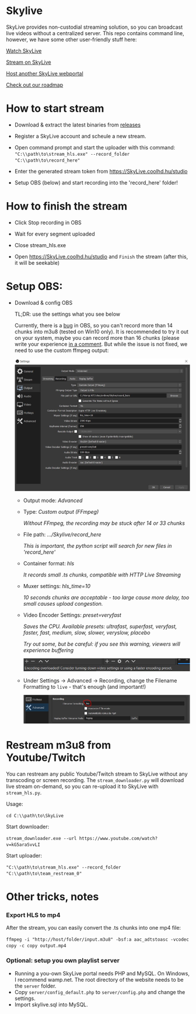# Skylive

SkyLive provides non-custodial streaming solution, so you can broadcast live videos without a centralized server. This repo contains command line, however, we have some other user-friendly stuff here:

[Watch SkyLive](https://skylive.coolhd.hu)

[Stream on SkyLive](https://github.com/DaWe35/SkyLive-GUI)

[Host another SkyLive webportal](https://github.com/DaWe35/SkyLive-webportal)

[Check out our roadmap](https://github.com/DaWe35/SkyLive/projects/3)

# How to start stream

- Download & extract the latest binaries from [releases](https://github.com/DaWe35/SkyLive/releases)

- Register a SkyLive account and scheule a new stream.

- Open command prompt and start the uploader with this command: `"C:\\path\to\stream_hls.exe" --record_folder "C:\\path\to\record_here"`

- Enter the generated stream token from https://SkyLive.coolhd.hu/studio

- Setup OBS (below) and start recording into the 'record_here' folder!

# How to finish the stream

- Click Stop recording in OBS

- Wait for every segment uploaded

- Close stream_hls.exe

- Open https://SkyLive.coolhd.hu/studio and `Finish` the stream (after this, it will be seekable)

# Setup OBS:

- Download & config OBS

  TL;DR: use the settings what you see below
  
  Currently, there is a [bug](https://github.com/obsproject/obs-studio/issues/2500) in OBS, so you can't record more than 14 chunks into m3u8 (tested on Win10 only). It is recommended to try it out on your system, maybe you can record more than 16 chunks (please write your experience [in a comment](https://github.com/obsproject/obs-studio/issues/2500). But while the issue is not fixed, we need to use the custom ffmpeg output:
  
  ![OBS settings](https://raw.githubusercontent.com/DaWe35/Skylive/master/docs/obs_settings.jpg)

    - Output mode: *Advanced*
    
    - Type: *Custom output (FFmpeg)*
    
      *Without FFmpeg, the recording may be stuck after 14 or 33 chunks*
    
    - File path: *.../Skylive/record_here*
    
      *This is important, the python script will search for new files in 'record_here'*
    
    - Container format: *hls*
    
      *It records small .ts chunks, compatible with HTTP Live Streaming*
    
    - Muxer settings: *hls_time=10*
    
      *10 seconds chunks are acceptable - too large cause more delay, too small causes upload congestion.*
      
    - Video Encoder Settings: *preset=veryfast*
    
      *Saves the CPU. Available presets: ultrafast, superfast, veryfast, faster, fast, medium, slow, slower, veryslow, placebo*
      
      *Try out some, but be careful: if you see this warning, viewers will experience buffering*
      
      ![OBS recording overloaded](https://raw.githubusercontent.com/DaWe35/Skylive/master/docs/overload.jpg)
    
    - Under Settings -> Advanced -> Recording, change the Filename Formatting to `live` - that's enough (and important!)
    
      ![OBS filename](https://raw.githubusercontent.com/DaWe35/Skylive/master/docs/obs_filename.jpg)

# Restream m3u8 from Youtube/Twitch

You can restream any public Youtube/Twitch stream to SkyLive without any transcoding or screen recording. The `stream_downloader.py` will download live stream on-demand, so you can re-upload it to SkyLive with `stream_hls.py`.

Usage: 

`cd C:\\path\to\SkyLive`

Start downloader:

`stream_downloader.exe --url https://www.youtube.com/watch?v=kG5araSvvLI`

Start uploader:

`"C:\\path\to\stream_hls.exe" --record_folder "C:\\path\to\team_restream_0"`

# Other tricks, notes

### Export HLS to mp4

After the stream, you can easily convert the .ts chunks into one mp4 file:

`ffmpeg -i "http://host/folder/input.m3u8" -bsf:a aac_adtstoasc -vcodec copy -c copy output.mp4`

### Optional: setup you own playlist server

- Running a you-own SkyLive portal needs PHP and MySQL. On Windows, I recommend wamp.net. The root directory of the website needs to be the `server` folder.
- Copy `server/config_default.php` to `server/config.php` and change the settings.
- Import skylive.sql into MySQL.